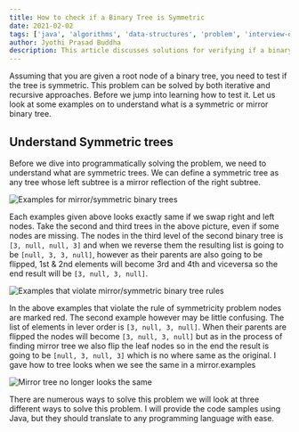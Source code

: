 ```yaml
---
title: How to check if a Binary Tree is Symmetric
date: 2021-02-02
tags: ['java', 'algorithms', 'data-structures', 'problem', 'interview-question', 'binary-tree']
author: Jyothi Prasad Buddha
description: This article discusses solutions for verifying if a binary tree is symmetric or not
---
```


Assuming that you are given a root node of a binary tree, you need to test if the tree is symmetric. This problem can be solved by both iterative and recursive approaches. Before we jump into learning how to test it. Let us look at some examples on to understand what is a symmetric or mirror binary tree.

## Understand Symmetric trees
Before we dive into programmatically solving the problem, we need to understand what are symmetric trees. We can define a symmetric tree as any tree whose left subtree is a mirror reflection of the right subtree.


![Examples for mirror/symmetric binary trees](/assets/svgs/2021/01/symmetric-tree-examples.svg)

Each examples given above looks exactly same if we swap right and left nodes. Take the second and third trees in the above picture, even if some nodes are missing. The nodes in the third level of the second binary tree is `[3, null, null, 3]` and when we reverse them the resulting list is going to be `[null, 3, 3, null]`, however as their parents are also going to be flipped, 1st & 2nd elements will become 3rd and 4th and viceversa so the end result will be `[3, null, 3, null]`.

![Examples that violate mirror/symmetric binary tree rules](/assets/svgs/2021/01/non-symmetric-binary-tree-examples.svg)

In the above examples that violate the rule of symmetricity problem nodes are marked red. The second example however may be little confusing. The list of elements in lever order is `[3, null, 3, null]`. When their parents are flipped the nodes will become `[3, null, 3, null]` but as in the process of finding mirror tree we also flip the leaf nodes so in the end the result is going to be `[null, 3, null, 3]` which is no where same as the original. I gave how to tree looks when we see the same in a mirror.examples

![Mirror tree no longer looks the same](/assets/svgs/2021/01/mirror-copies-not-matching.svg)

There are numerous ways to solve this problem we will look at three different ways to solve this problem. I will provide the code samples using Java, but they should translate to any programming language with ease. <!-- more -->

<!-- more -->


